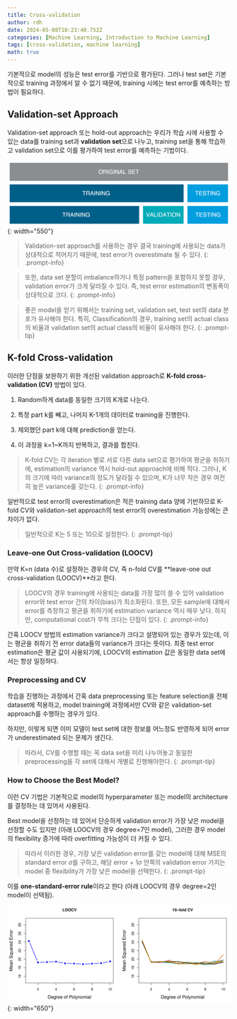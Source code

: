 ```yaml
---
title: Cross-validation
author: rdh
date: 2024-05-08T10:23:40.752Z
categories: [Machine Learning, Introduction to Machine Learning]
tags: [cross-validation, machine learning]
math: true
---
```

기본적으로 model의 성능은 test error를 기반으로 평가된다. 그러나 test set은 기본적으로 training 과정에서 알 수 없기 때문에, training 시에는 test error를 예측하는 방법이 필요하다.

## Validation-set Approach
Validation-set approach 또는 hold-out approach는 우리가 학습 시에 사용할 수 있는 data를 training set과 **validation set**으로 나누고, training set을 통해 학습하고 validation set으로 이를 평가하여 test error를 예측하는 기법이다.

![](/assets/img/cross-validation-01.png){: width="550"}

> Validation-set approach를 사용하는 경우 결국 training에 사용되는 data가 상대적으로 적어지기 때문에, test error가 overestimate 될 수 있다.
{: .prompt-info}

> 또한, data set 분할이 imbalance하거나 특정 pattern을 포함하지 못할 경우, validation error가 크게 달라질 수 있다. 즉, test error estimation의 변동폭이 상대적으로 크다.
{: .prompt-info}

> 좋은 model을 얻기 위해서는 training set, validation set, test set의 data 분포가 유사해야 한다. 특히, Classification의 경우, training set의 actual class의 비율과 validation set의 actual class의 비율이 유사해야 한다.
{: .prompt-tip}

## K-fold Cross-validation
이러한 단점을 보완하기 위한 개선된 validation approach로 **K-fold cross-validation (CV)** 방법이 있다. 

1. Random하게 data를 동일한 크기의 K개로 나눈다.

2. 특정 part k를 빼고, 나머지 K-1개의 데이터로 training을 진행한다.

3. 제외했던 part k에 대해 prediction을 얻는다.

4. 이 과정을 k=1~K까지 반복하고, 결과를 합친다.

> K-fold CV는 각 iteration 별로 서로 다른 data set으로 평가하여 평균을 취하기에, estimation의 variance 역시 hold-out approach에 비해 작다. 그러나, K의 크기에 따라 variance의 정도가 달라질 수 있으며, K가 너무 작은 경우 여전히 높은 variance를 갖는다.
{: .prompt-info}

일반적으로 test error의 overestimation은 적은 training data 양에 기반하므로 K-fold CV와 validation-set approach의 test error의 overestimation 가능성에는 큰 차이가 없다.

> 일반적으로 K는 5 또는 10으로 설정한다.
{: .prompt-tip}

### Leave-one Out Cross-validation (LOOCV)
만약 K=n (data 수)로 설정하는 경우의 CV, 즉 n-fold CV를 **leave-one out cross-validation (LOOCV)**라고 한다.

>LOOCV의 경우 training에 사용되는 data를 가장 많이 쓸 수 있어 validation error와 test error 간의 차이(bias)가 최소화된다. 또한, 모든 sample에 대해서 error를 측정하고 평균을 취하기에 estimation variance 역시 매우 낮다. 하지만, computational cost가 무척 크다는 단점이 있다.
{: .prompt-info}

간혹 LOOCV 방법의 estimation variance가 크다고 설명되어 있는 경우가 있는데, 이는 평균을 취하기 전 error data들의 variance가 크다는 뜻이다. 최종 test error estimation은 평균 값이 사용되기에, LOOCV의 estimation 값은 동일한 data set에서는 항상 일정하다.


### Preprocessing and CV
학습을 진행하는 과정에서 간혹 data preprocessing 또는 feature selection을 전체 dataset에 적용하고, model training에 과정에서만 CV와 같은 validation-set approach를 수행하는 경우가 있다.

하지만, 이렇게 되면 이미 모델이 test set에 대한 정보를 어느정도 반영하게 되어 error가 underestimated 되는 문제가 생긴다.

> 따라서, CV를 수행할 때는 꼭 data set을 미리 나누어놓고 동일한 preprocessing을 각 set에 대해서 개별로 진행해야한다.
{: .prompt-tip}

### How to Choose the Best Model?
이런 CV 기법은 기본적으로 model의 hyperparameter 또는 model의 architecture를 결정하는 데 있어서 사용된다.

Best model을 선정하는 데 있어서 단순하게 validation error가 가장 낮은 model을 선정할 수도 있지만 (아래 LOOCV의 경우 degree=7인 model), 그러한 경우 model의 flexibility 증가에 따라 overfitting 가능성이 더 커질 수 있다. 

> 따라서 이러한 경우, 가장 낮은 validation error를 갖는 model에 대해 MSE의 standard error $\sigma$를 구하고, 해당 error + $1\sigma$ 안쪽의 validation error 가지는 model 중 flexibility가 가장 낮은 model을 선택한다. 
{: .prompt-tip}

이를 **one-standard-error rule**이라고 한다 (아래 LOOCV의 경우 degree=2인 model이 선택됨).

![](/assets/img/cross-validation-02.png){: width="650"}


